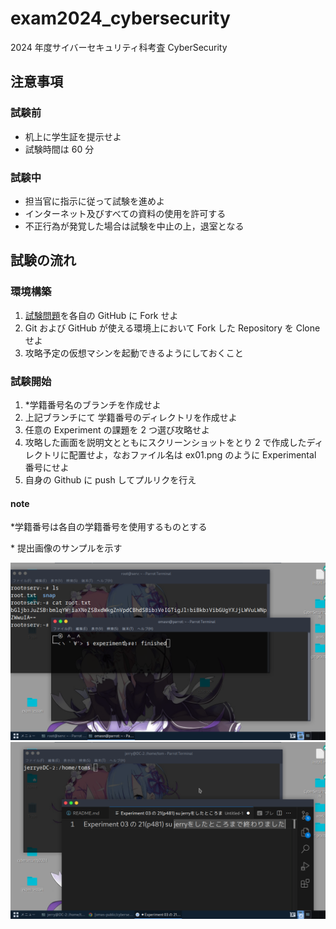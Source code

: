 # exam2024_cybersecurity

2024 年度サイバーセキュリティ科考査 CyberSecurity

## 注意事項

### 試験前

- 机上に学生証を提示せよ
- 試験時間は 60 分

### 試験中

- 担当官に指示に従って試験を進めよ
- インターネット及びすべての資料の使用を許可する
- 不正行為が発覚した場合は試験を中止の上，退室となる

## 試験の流れ

### 環境構築

1. [試験問題](https://github.com/omas-public/cybersecurity2024)を各自の GitHub に Fork せよ
2. Git および GitHub が使える環境上において Fork した Repository を Clone せよ
3. 攻略予定の仮想マシンを起動できるようにしておくこと

### 試験開始

1. \*学籍番号名のブランチを作成せよ
2. 上記ブランチにて 学籍番号のディレクトリを作成せよ
3. 任意の Experiment の課題を 2 つ選び攻略せよ
4. 攻略した画面を説明文とともにスクリーンショットをとり 2 で作成したディレクトリに配置せよ，なおファイル名は ex01.png のように Experimental 番号にせよ
5. 自身の Github に push してプルリクを行え

#### note

\*学籍番号は各自の学籍番号を使用するものとする

\* 提出画像のサンプルを示す

![experimental #01](./omas/ex01.png)
![experimental #03](./omas/ex03.png)
